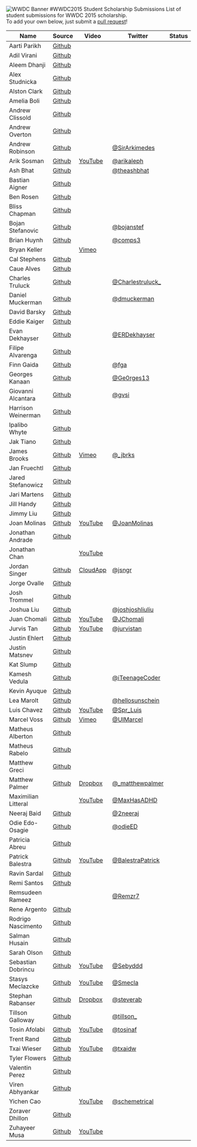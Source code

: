 ![WWDC Banner](https://devimages.apple.com.edgekey.net/wwdc/images/wwdc15-hero_2x.png)
#WWDC2015 Student Scholarship Submissions
List of student submissions for WWDC 2015 scholarship. <br>
To add your own below, just submit a [pull request](https://github.com/WWDCStudents/2015/pulls)!

<!--http://www.alphabetize.org-->
<!-- PLEASE INSERT YOUR NAME IN ALPHABETICAL ORDER -->
| Name | Source | Video | Twitter | Status |
| ---- | ------ | ----- | ------  | ------ |
| Aarti Parikh | [Github](https://github.com/aarti/wwdc-scholarship-app )
| Adil Virani | [Github](https://github.com/AdilVirani/WWDC-2015)
| Aleem Dhanji | [Github](https://github.com/adhanji/AleemDhanji)
| Alex Studnicka | [Github](https://github.com/alex-alex/WWDC-2015-Scholarship)
| Alston Clark | [Github](https://github.com/Acespace/WWDC15)
| Amelia Boli | [Github](https://github.com/AmeliaBoli/AmeliaBoli)
| Andrew Clissold | [Github](https://github.com/aclissold/wwdc-scholarship)
| Andrew Overton | [Github](https://github.com/andrewoverton/WWDC-Scholarship-App)
| Andrew Robinson | [Github](https://github.com/SirArkimedes/WWDC-2015) | | [@SirArkimedes](https://twitter.com/SirArkimedes)
| Arik Sosman | [Github](https://github.com/arik-so/WWDC-2015-Application) | [YouTube](https://www.youtube.com/watch?v=paRnOg6_t6k) | [@arikaleph](https://twitter.com/arikaleph)
| Ash Bhat | [Github](https://github.com/ashbhat/wwdc-2015) | | [@theashbhat](https://twitter.com/theashbhat)
| Bastian Aigner | [Github](https://github.com/bastiaigner/WWDC15)
| Ben Rosen | [Github](https://github.com/benrosen78/2015-WWDC-Scholarship-app)
| Bliss Chapman | [Github](https://github.com/Togira/WWDC2015-Student-Application)
| Bojan Stefanovic | [Github](https://github.com/bojanstef/WWDC15-Scholarship-Application) | | [@bojanstef](https://twitter.com/bojanstef)
| Brian Huynh | [Github](https://github.com/tvnerd/Brian-Huynh) | | [@comps3](https://twitter.com/comps3)
| Bryan Keller | | [Vimeo](https://vimeo.com/126077764)
| Cal Stephens | [Github](https://github.com/Calda/About-Cal)
| Caue Alves | [Github](https://github.com/CaueAlvesSilva/Caue-Alves---WWDC15)
| Charles Truluck | [Github](https://github.com/charlestruluck/WWDC-2015) | | [@Charlestruluck\_](https://twitter.com/CharlesTruluck_)
| Daniel Muckerman | [Github](https://github.com/DMuckerman/wwdc2015) | | [@dmuckerman](https://twitter.com/dmuckerman)
| David Barsky | [Github](https://github.com/davidbarsky/DavidBarskyWWDC)
| Eddie Kaiger | [Github](https://github.com/eddiekaiger/PortfolioApp)
| Evan Dekhayser | [Github](https://github.com/edekhayser/WWDC-2015-Scholarship) | |[@ERDekhayser](https://twitter.com/ERDekhayser)
| Filipe Alvarenga | [Github](https://github.com/filipealva/WWDC15-Scholarship)
| Finn Gaida | [Github](https://github.com/finngaida/wwdc) | | [@fga](https://twitter.com/fga)
| Georges Kanaan | [Github](https://github.com/Ge0rges/WWDC-2015-Scholarship) | | [@Ge0rges13](https://twitter.com/Ge0rges13)
| Giovanni Alcantara | [Github](https://github.com/gvsi/WWDC-2015) | | [@gvsi](https://twitter.com/gvsi)
| Harrison Weinerman | [Github](https://github.com/harrisonw1/Harrison-Weinerman-WWDC-2015-Scholarship-App)
| Ipalibo Whyte | [Github](https://github.com/IpaliboWhyte/WWDC-2015)
| Jak Tiano | [Github](https://github.com/Jakintosh/WWDC-2015-Application)
| James Brooks | [Github](https://github.com/brks/wwdc) | [Vimeo](https://vimeo.com/126175507) | [@_jbrks](https://twitter.com/_jbrks) | 
| Jan Fruechtl | [Github](https://github.com/coolcut/WWDC-Scholarship-2015)
| Jared Stefanowicz | [Github](https://github.com/BigxMac/WWDC-2015)
| Jari Martens | [Github](https://github.com/jarimartens10/wwdc-2015)
| Jill Handy | [Github](https://github.com/Jaemu/jill-handy)
| Jimmy Liu | [Github](https://github.com/lele0108/WWDC_2015)
| Joan Molinas | [Github](https://github.com/ulidev/WWDC2015) | [YouTube](https://www.youtube.com/watch?v=OU44fRY2PYs) | [@JoanMolinas](https://twitter.com/joanmolinas)
| Jonathan Andrade | [Github](https://github.com/jcandrade/WWDC2015)
| Jonathan Chan | | [YouTube](https://youtu.be/dgaVsig4dKs)
| Jordan Singer | [Github](https://github.com/jordansinger/WWDC-15) | [CloudApp](http://cl.ly/am7C) | [@jsngr](https://twitter.com/jsngr)
| Jorge Ovalle | [Github](https://github.com/lojals/JorgeOvalleWWDC)
| Josh Trommel | [Github](https://github.com/probablyjosh/JoshTrommel)
| Joshua Liu | [Github](https://github.com/joshliu/WWDC-2015) | | [@joshjoshliuliu](https://twitter.com/joshjoshliuliu)
| Juan Chomali | [Github](https://github.com/jchomali/WWDC15App) | [YouTube](https://www.youtube.com/watch?v=7WFw3axl8lM) | [@JChomali](https://twitter.com/jchomali)
| Jurvis Tan | [Github](https://github.com/jurvis/wwdc-2015) | [YouTube](https://youtu.be/t19pO05jzSQ) | [@jurvistan](http://twitter.com/jurvistan)
| Justin Ehlert | [Github](https://github.com/jtehlert/WWDC)
| Justin Matsnev | [Github](https://github.com/Jmats17/WWDC15-App)
| Kat Slump | [Github](https://github.com/katslump/WWDC2015)
| Kamesh Vedula | [Github](https://github.com/kvedula/WWDC2015) | | [@iTeenageCoder](http://twitter.com/iTeenageCoder)
| Kevin Ayuque | [Github](https://github.com/KevinAyuque/WWDC-2015-Scholarship)
| Lea Marolt | [Github](https://github.com/leamars/WWDC2015) | | [@hellosunschein](https://twitter.com/hellosunschein)
| Luis Chavez | [Github](https://github.com/Spr-Luis/WWDC-Scholarship-Application-2015) |[YouTube](http://youtu.be/UexdNvhXEW8)| [@Spr_Luis](https://twitter.com/spr_luis)
| Marcel Voss | [Github](https://github.com/marcelvoss/WWDC15-Scholarship) |[Vimeo](https://vimeo.com/126154527)  | [@UIMarcel](https://twitter.com/uimarcel) |
| Matheus Alberton | [Github](https://github.com/matheusfrozzi/wwdcprofile)
| Matheus Rabelo | [Github](https://github.com/omatheusr/MatheusRabelo)
| Matthew Greci | [Github](https://github.com/mgreci/MatthewGreci)
| Matthew Palmer | [Github](https://github.com/matthewpalmer/WWDC-15) | [Dropbox](https://www.dropbox.com/s/7mhn66qp57dsyxc/wwdc-15-demo.mov?dl=0) | [@_matthewpalmer](http://twitter.com/_matthewpalmer)
| Maximilian Litteral | | [YouTube](https://www.youtube.com/watch?v=Z4lGNU_uoe4&spfreload=10) | [@MaxHasADHD](https://twitter.com/maxhasadhd)
| Neeraj Baid | [Github](https://github.com/neerajbaid/WWDC2015) | | [@2neeraj](https://twitter.com/2neeraj)
| Odie Edo-Osagie | [Github](https://github.com/oduwa/WWDC2015-Scholarship-App) | | [@odieED](https://twitter.com/odieED)
| Patricia Abreu | [Github](https://github.com/PatriciaAbreu/WWDC/tree/master/WWDCPatriciaAbreu)
| Patrick Balestra | [Github](https://github.com/BalestraPatrick/WWDC-2015-Scholarship) | [YouTube](http://youtu.be/4I3MBT2QXHw) | [@BalestraPatrick](http://twitter.com/BalestraPatrick) 
| Ravin Sardal | [Github](https://github.com/randomite/ss-wwdc)
| Remi Santos | [Github](https://github.com/Kemcake/WWDC2015)
| Remsudeen Rameez | | | [@Remzr7](https://twitter.com/remzr7)
| Rene Argento | [Github](https://github.com/reneargento/wwdc-2015-scholarship-application)
| Rodrigo Nascimento | [Github](https://github.com/rodrigok/wwwdc-2015-scholarship-rodrigo-nascimento)
| Salman Husain | [Github](https://github.com/shusain93/WWDC2015)
| Sarah Olson | [Github](https://github.com/saraheolson/SarahOlson)
| Sebastian Dobrincu | [Github](https://github.com/sebyddd/WWDC2015-Submission) | [YouTube](https://www.youtube.com/watch?v=8FIxP19dM1Q) | [@Sebyddd](https://twitter.com/Sebyddd)
| Stasys Meclazcke | [Github](https://github.com/aeip/2015-WWDC-Scholarship-App) | [YouTube](https://www.youtube.com/watch?v=Q05r7ALxmZY) | [@Smecla](https://twitter.com/Smecla)
| Stephan Rabanser | [Github](https://github.com/steverab/WWDC-2015) | [Dropbox](https://dl.dropboxusercontent.com/u/14601827/WWDC-2015-Scholarship.mp4) | [@steverab](https://twitter.com/steverab)
| Tillson Galloway | [Github](https://github.com/tillson/wwdc-2015) | | [@tillson\_](https://twitter.com/tillson_) | 
| Tosin Afolabi | [Github](https://github.com/TosinAF/WWDC-2015) | [YouTube](https://www.youtube.com/watch?v=Mo172Xj923M) | [@tosinaf](http://twitter.com/tosinaf)
| Trent Rand | [Github](https://github.com/trentrand/Apple-WWDC-2015-Application)
| Txai Wieser | [Github](https://github.com/txaidw/WWDC15-Txai-Wieser) | [YouTube](https://www.youtube.com/watch?v=s-ZKPdDrEow) | [@txaidw](https://twitter.com/txaidw)
| Tyler Flowers | [Github](https://github.com/Tdflowers/WWDC2015)
| Valentin Perez | [Github](https://github.com/valentin7/wwdc2015app)
| Viren Abhyankar | [Github](https://github.com/virena/Viren-Abhyankar)
| Yichen Cao | | [YouTube](https://www.youtube.com/watch?v=e88hbvMZzN8) | [@schemetrical](https://twitter.com/Schemetrical)
| Zoraver Dhillon | [Github](https://github.com/teghzoraver/Zoraver-Dhillon-WWDC-2015)
| Zuhayeer Musa | [Github](https://github.com/zuhaz3/WWDC15) | [YouTube](https://www.youtube.com/watch?v=I5WMFgD0YvM)
<!-- Don't remove the newline -->
